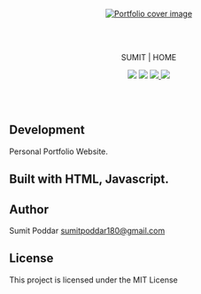 <p align="center">
<a href="https://sumitpoddarr.github.io/sumit.github.io/"><img src="https://i.ibb.co/qmZfN6m/ezgif-com-gif-maker.gif" alt="Portfolio cover image" style="border-rdius:10px"></a>
</p>
<br />
<br />
<p align="center">SUMIT | HOME</p>

<p align="center">
 <a href="https://sumitpoddarr.github.io/sumit.github.io/"><img src="https://img.shields.io/badge/Portfolio%20-Sumit%20Home-black.svg?style=flat-square.svg"></a>
  <a href="#"><img src="https://img.shields.io/badge/Maintained-Yes-green.svg?style=flat-square.svg"></a>
 <a href="https://mobile.twitter.com/SumitChandra225">
    <img src="https://img.shields.io/badge/twitter-Sumit%20Poddar-blue.svg?style=flat-square.svg"/>
  </a>
  <a href="https://amblruzgzqmnmxdqimfdag-on.drv.tw/sumititech.in/">
    <img src="https://img.shields.io/badge/support-Try%20Sumit-red.svg?style=flat-square.svg"/>
  </a>
</p>

<br />
<br />

## Development

Personal Portfolio Website.


## Built with HTML, Javascript.

## Author

Sumit Poddar [sumitpoddar180@gmail.com](mailto:sumitpoddar180@gmail.com)

## License

This project is licensed under the MIT License
